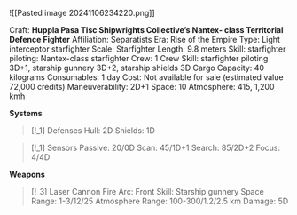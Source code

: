 ![[Pasted image 20241106234220.png]]

Craft: **Huppla Pasa Tisc Shipwrights Collective’s Nantex- class Territorial Defence Fighter**
Affiliation: Separatists
Era: Rise of the Empire
Type: Light interceptor starfighter
Scale: Starfighter
Length: 9.8 meters
Skill: starfighter piloting: Nantex-class starfighter
Crew: 1
Crew Skill: starfighter piloting 3D+1, starship gunnery 3D+2, starship shields 3D
Cargo Capacity: 40 kilograms
Consumables: 1 day
Cost: Not available for sale (estimated value 72,000 credits)
Maneuverability: 2D+1
Space: 10
Atmosphere: 415, 1,200 kmh

**Systems**
> [!_1] Defenses
> Hull: 2D
> Shields: 1D

> [!_1] Sensors
> Passive: 20/0D
> Scan: 45/1D+1
> Search: 85/2D+2
> Focus: 4/4D

**Weapons**
> [!_3] Laser Cannon
> Fire Arc: Front
> Skill: Starship gunnery
> Space Range: 1-3/12/25
> Atmosphere Range: 100-300/1.2/2.5 km
> Damage: 5D